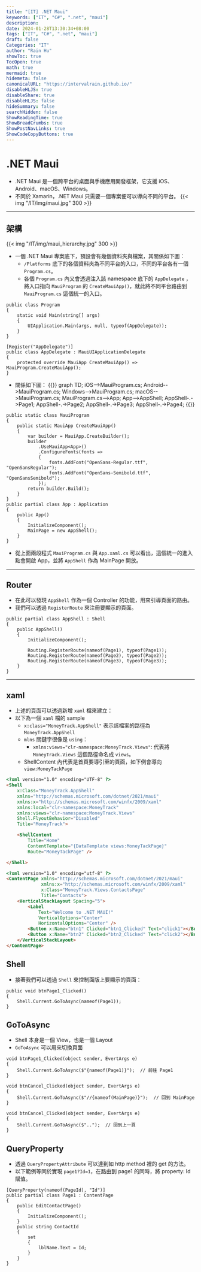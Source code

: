 ```yaml
---
title: "[IT] .NET Maui"
keywords: ["IT", "C#", ".net", "maui"]
description: 
date: 2024-01-28T13:30:34+08:00
tags: ["IT", "C#", ".net", "maui"]
draft: false
Categories: "IT"
author: "Rain Hu"
showToc: true
TocOpen: true
math: true
mermaid: true
hidemeta: false
canonicalURL: "https://intervalrain.github.io/"
disableHLJS: true
disableShare: true
disableHLJS: false
hideSummary: false
searchHidden: false
ShowReadingTime: true
ShowBreadCrumbs: true
ShowPostNavLinks: true
ShowCodeCopyButtons: true
---
```


# .NET Maui
+ .NET Maui 是一個跨平台的桌面與手機應用開發框架，它支援 iOS、Android、macOS、Windows。
+ 不同於 Xamarin，.NET Maui 只需要一個專案便可以導向不同的平台。
{{< img "/IT/img/maui.jpg" 300 >}}
---
## 架構
{{< img "/IT/img/maui_hierarchy.jpg" 300 >}}
+ 一個 .NET Maui 專案底下，預設會有幾個資料夾與檔案，其關係如下圖：
    + `/Platforms` 底下的各個資料夾為不同平台的入口，不同的平台各有一個 `Program.cs`。
    + 各個 `Program.cs` 內又會透過注入該 namespace 底下的 `AppDelegate` ，將入口指向 `MauiProgram` 的 `CreateMauiApp()`，就此將不同平台路由到 `MauiProgram.cs` 這個統一的入口。
```Csharp
public class Program
{
    static void Main(string[] args)
    {
        UIApplication.Main(args, null, typeof(AppDelegate));
    }
}

[Register("AppDelegate")]
public class AppDelegate : MauiUIApplicationDelegate
{
    protected override MauiApp CreateMauiApp() => MauiProgram.CreateMauiApp();
}
```
+ 關係如下圖：
{{<mermaid>}}
graph TD;
  iOS-->MauiProgram.cs;
  Android-->MauiProgram.cs;
  Windows-->MauiProgram.cs;
  macOS-->MauiProgram.cs;
  MauiProgram.cs-->App;
  App-->AppShell;
  AppShell-.->Page1;
  AppShell-.->Page2;
  AppShell-.->Page3;
  AppShell-.->Page4;
{{</mermaid>}}

```Csharp
public static class MauiProgram
{
    public static MauiApp CreateMauiApp()
    {
        var builder = MauiApp.CreateBuilder();
        builder
            .UseMauiApp<App>()
            .ConfigureFonts(fonts =>
            {
                fonts.AddFont("OpenSans-Regular.ttf", "OpenSansRegular");
				fonts.AddFont("OpenSans-Semibold.ttf", "OpenSansSemibold");
            });
        return builder.Build();
    }
}
public partial class App : Application
{
    public App()
    {
        InitializeComponent();
        MainPage = new AppShell();
    }
}
```
+ 從上面兩段程式 `MauiProgram.cs` 與 `App.xaml.cs` 可以看出，這個統一的進入點會開啟 App，並將 `AppShell` 作為 MainPage 開放。

---
## Router
+ 在此可以發現 `AppShell` 作為一個 Controller 的功能，用來引導頁面的路由。
+ 我們可以透過 `RegisterRoute` 來注冊要顯示的頁面。
```Csharp
public partial class AppShell : Shell
{
    public AppShell()
    {
        InitializeComponent();

        Routing.RegisterRoute(nameof(Page1), typeof(Page1));
        Routing.RegisterRoute(nameof(Page2), typeof(Page2));
        Routing.RegisterRoute(nameof(Page3), typeof(Page3));
    }
}
```

---
## xaml
+ 上述的頁面可以透過新增 `xaml` 檔來建立：
+ 以下為一個 `xaml` 檔的 sample
    + `x:class="MoneyTrack.AppShell"` 表示該檔案的路徑為 `MoneyTrack.AppShell`
    + `mlns` 關鍵字很像是 `using`：
        + `xmlns:views="clr-namespace:MoneyTrack.Views"`: 代表將 `MoneyTrack.Views` 這個路徑命名成 `views`。
    + ShellContent 內代表是首頁要導引至的頁面，如下例會導向 `view:MoneyTackPage`
```html
<?xml version="1.0" encoding="UTF-8" ?>
<Shell
    x:Class="MoneyTrack.AppShell"
    xmlns="http://schemas.microsoft.com/dotnet/2021/maui"
    xmlns:x="http://schemas.microsoft.com/winfx/2009/xaml"
    xmlns:local="clr-namespace:MoneyTrack"
    xmlns:views="clr-namespace:MoneyTrack.Views"
    Shell.FlyoutBehavior="Disabled"
    Title="MoneyTrack">

    <ShellContent
        Title="Home"
        ContentTemplate="{DataTemplate views:MoneyTackPage}"
        Route="MoneyTackPage" />

</Shell>


```
```html
<?xml version="1.0" encoding="utf-8" ?>
<ContentPage xmlns="http://schemas.microsoft.com/dotnet/2021/maui"
             xmlns:x="http://schemas.microsoft.com/winfx/2009/xaml"
             x:Class="MoneyTrack.Views.ContactsPage"
             Title="Contacts">
    <VerticalStackLayout Spacing="5">
        <Label 
            Text="Welcome to .NET MAUI!"
            VerticalOptions="Center" 
            HorizontalOptions="Center" />
        <Button x:Name="btn1" Clicked="btn1_Clicked" Text="click1"></Button>
        <Button x:Name="btn2" Clicked="btn2_Clicked" Text="click2"></Button>
    </VerticalStackLayout>
</ContentPage>

```
## Shell
+ 接著我們可以透過 `Shell` 來控制面版上要顯示的頁面：
```Csharp
public void btnPage1_Clicked()
{
    Shell.Current.GoToAsync(nameof(Page1));
}
```

## GoToAsync
+ Shell 本身是一個 View，也是一個 Layout
+ `GoToAsync` 可以用來切換頁面
```Csharp
void btnPage1_Clicked(object sender, EvertArgs e)
{
    Shell.Current.GoToAsync($"{nameof(Page1)}");  // 前往 Page1
}

void btnCancel_Clicked(object sender, EvertArgs e)
{
    Shell.Current.GoToAsync($"//{nameof(MainPage)}");  // 回到 MainPage
}

void btnCancel_Clicked(object sender, EvertArgs e)
{
    Shell.Current.GoToAsync($"..");  // 回到上一頁
}
```

## QueryProperty
+ 透過 `QueryPropertyAttribute` 可以達到如 http method 裡的 get 的方法。
+ 以下範例等同於實現 `page1?Id=1`，在路由到 page1 的同時，將 property: Id 賦值。
```Csharp
[QueryProperty(nameof(PageId), "Id")]
public partial class Page1 : ContentPage
{
	public EditContactPage()
	{
		InitializeComponent();
	}
    public string ContactId
    {
        set
        {
            lblName.Text = Id;
        }
    }
}

```